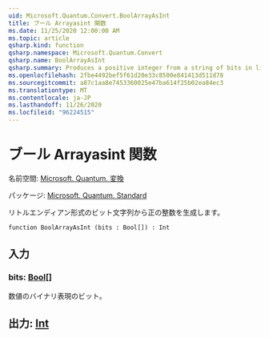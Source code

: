 ```yaml
---
uid: Microsoft.Quantum.Convert.BoolArrayAsInt
title: ブール Arrayasint 関数
ms.date: 11/25/2020 12:00:00 AM
ms.topic: article
qsharp.kind: function
qsharp.namespace: Microsoft.Quantum.Convert
qsharp.name: BoolArrayAsInt
qsharp.summary: Produces a positive integer from a string of bits in little endian format.
ms.openlocfilehash: 2fbe4492bef5f61d20e33c8500e841413d511d78
ms.sourcegitcommit: a87c1aa8e7453360025e47ba614f25b02ea84ec3
ms.translationtype: MT
ms.contentlocale: ja-JP
ms.lasthandoff: 11/26/2020
ms.locfileid: "96224515"
---
```

# <a name="boolarrayasint-function"></a>ブール Arrayasint 関数

名前空間: [Microsoft. Quantum. 変換](xref:Microsoft.Quantum.Convert)

パッケージ: [Microsoft. Quantum. Standard](https://nuget.org/packages/Microsoft.Quantum.Standard)


リトルエンディアン形式のビット文字列から正の整数を生成します。

```qsharp
function BoolArrayAsInt (bits : Bool[]) : Int
```


## <a name="input"></a>入力

### <a name="bits--bool"></a>bits: [Bool](xref:microsoft.quantum.lang-ref.bool)[]

数値のバイナリ表現のビット。



## <a name="output--int"></a>出力: [Int](xref:microsoft.quantum.lang-ref.int)

